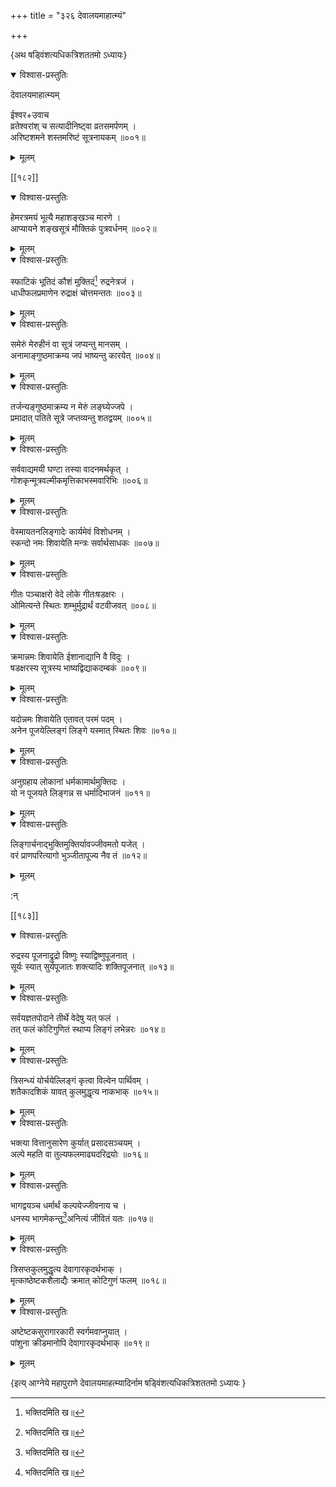 +++
title = "३२६ देवालयमाहात्म्यं"

+++

\{अथ षड्विंशत्यधिकत्रिशततमो ऽध्यायः\}


<details open><summary>विश्वास-प्रस्तुतिः</summary>

देवालयमाहात्म्यम्  
    
ईश्वर+उवाच  
व्रतेश्वरांश् च सत्यादीनिष्ट्वा व्रतसमर्पणम्   ।  
अरिष्टशमने शस्तमरिष्टं सूत्रनायकम् ॥००१॥
</details>

<details><summary>मूलम्</summary>

देवालयमाहात्म्यम्  
    
ईश्वर+उवाच  
व्रतेश्वरांश् च सत्यादीनिष्ट्वा व्रतसमर्पणम्   ।  
अरिष्टशमने शस्तमरिष्टं सूत्रनायकम् ॥००१॥
</details>  

[[१८२]]
    

<details open><summary>विश्वास-प्रस्तुतिः</summary>

हेमरत्रमयं भूत्यै महाशङ्खञ्च मारणे ।  
आप्यायने शङ्खसूत्रं मौक्तिकं पुत्रवर्धनम्   ॥००२॥
</details>

<details><summary>मूलम्</summary>

हेमरत्रमयं भूत्यै महाशङ्खञ्च मारणे ।  
आप्यायने शङ्खसूत्रं मौक्तिकं पुत्रवर्धनम्   ॥००२॥
</details>  

<details open><summary>विश्वास-प्रस्तुतिः</summary>

स्फाटिकं भूतिदं कौशं मुक्तिदं[^१] रुद्रनेत्रजं   ।  
धाधीफलप्रमाणेन रुद्राक्षं चोत्तमन्ततः   ॥००३॥
</details>

<details><summary>मूलम्</summary>

स्फाटिकं भूतिदं कौशं मुक्तिदं[^१] रुद्रनेत्रजं   ।  
धाधीफलप्रमाणेन रुद्राक्षं चोत्तमन्ततः   ॥००३॥
</details>  

<details open><summary>विश्वास-प्रस्तुतिः</summary>

समेरुं मेरुहीनं वा सूत्रं जप्यन्तु मानसम् ।  
अनामाङ्गुष्ठमाक्रम्य जपं भाष्यन्तु कारयेत्   ॥००४॥
</details>

<details><summary>मूलम्</summary>

समेरुं मेरुहीनं वा सूत्रं जप्यन्तु मानसम् ।  
अनामाङ्गुष्ठमाक्रम्य जपं भाष्यन्तु कारयेत्   ॥००४॥
</details>  

<details open><summary>विश्वास-प्रस्तुतिः</summary>

तर्जन्यङ्गुष्ठमाक्रम्य न मेरुं लङ्घ्येज्जपे ।  
प्रमादात् पतिते सूत्रे जप्तव्यन्तु शतद्वयम् ॥००५॥
</details>

<details><summary>मूलम्</summary>

तर्जन्यङ्गुष्ठमाक्रम्य न मेरुं लङ्घ्येज्जपे ।  
प्रमादात् पतिते सूत्रे जप्तव्यन्तु शतद्वयम् ॥००५॥
</details>  

<details open><summary>विश्वास-प्रस्तुतिः</summary>

सर्ववाद्यमयी घण्टा तस्या वादनमर्थकृत् ।  
गोशकृन्मूत्रवल्मीकमृत्तिकाभस्मवारिभिः ॥००६॥
</details>

<details><summary>मूलम्</summary>

सर्ववाद्यमयी घण्टा तस्या वादनमर्थकृत् ।  
गोशकृन्मूत्रवल्मीकमृत्तिकाभस्मवारिभिः ॥००६॥
</details>  

<details open><summary>विश्वास-प्रस्तुतिः</summary>

वेस्मायतनलिङ्गादेः कार्यमेवं विशोधनम् ।  
स्कन्दो नमः शिवायेति मन्त्रः सर्वार्थसाधकः   ॥००७॥
</details>

<details><summary>मूलम्</summary>

वेस्मायतनलिङ्गादेः कार्यमेवं विशोधनम् ।  
स्कन्दो नमः शिवायेति मन्त्रः सर्वार्थसाधकः   ॥००७॥
</details>  

<details open><summary>विश्वास-प्रस्तुतिः</summary>

गीतः पञ्चाक्षरो वेदे लोके गीतःषडक्षरः   ।  
ओमित्यन्ते स्थितः शम्भुर्मुद्रार्थं वटवीजवत् ॥००८॥
</details>

<details><summary>मूलम्</summary>

गीतः पञ्चाक्षरो वेदे लोके गीतःषडक्षरः   ।  
ओमित्यन्ते स्थितः शम्भुर्मुद्रार्थं वटवीजवत् ॥००८॥
</details>  

<details open><summary>विश्वास-प्रस्तुतिः</summary>

क्रमान्नमः शिवायेति ईशानाद्यानि वै विदुः ।  
षडक्षरस्य सूत्रस्य भाष्यद्विद्याकदम्बकं   ॥००९॥
</details>

<details><summary>मूलम्</summary>

क्रमान्नमः शिवायेति ईशानाद्यानि वै विदुः ।  
षडक्षरस्य सूत्रस्य भाष्यद्विद्याकदम्बकं   ॥००९॥
</details>  

<details open><summary>विश्वास-प्रस्तुतिः</summary>

यदोन्नमः शिवायेति एतावत् परमं पदम् ।  
अनेन पूजयेल्लिङ्गं लिङ्गे यस्मात् स्थितः शिवः   ॥०१०॥
</details>

<details><summary>मूलम्</summary>

यदोन्नमः शिवायेति एतावत् परमं पदम् ।  
अनेन पूजयेल्लिङ्गं लिङ्गे यस्मात् स्थितः शिवः   ॥०१०॥
</details>  

<details open><summary>विश्वास-प्रस्तुतिः</summary>

अनुग्रहाय लोकानां धर्मकामार्थमुक्तिदः ।  
यो न पूजयते लिङ्गन्न स धर्मादिभाजनं ॥०११॥
</details>

<details><summary>मूलम्</summary>

अनुग्रहाय लोकानां धर्मकामार्थमुक्तिदः ।  
यो न पूजयते लिङ्गन्न स धर्मादिभाजनं ॥०११॥
</details>  

<details open><summary>विश्वास-प्रस्तुतिः</summary>

लिङ्गार्चनाद्भुक्तिमुक्तिर्यावज्जीवमतो यजेत् ।  
वरं प्राणपरित्यागो भुञ्जीतापूज्य नैव तं ॥०१२॥
</details>

<details><summary>मूलम्</summary>

लिङ्गार्चनाद्भुक्तिमुक्तिर्यावज्जीवमतो यजेत् ।  
वरं प्राणपरित्यागो भुञ्जीतापूज्य नैव तं ॥०१२॥
</details>  
    
:न्  
    
[^१]: भक्तिदमिति ख॥  

[[१८३]]
    

<details open><summary>विश्वास-प्रस्तुतिः</summary>

रुद्रस्य पूजनाद्रुद्रो विष्णुः स्याद्विष्णुपूजनात्   ।  
सूर्यः स्यात् सुर्यपूजातः शक्त्यादिः शक्तिपूजनात्   ॥०१३॥
</details>

<details><summary>मूलम्</summary>

रुद्रस्य पूजनाद्रुद्रो विष्णुः स्याद्विष्णुपूजनात्   ।  
सूर्यः स्यात् सुर्यपूजातः शक्त्यादिः शक्तिपूजनात्   ॥०१३॥
</details>  

<details open><summary>विश्वास-प्रस्तुतिः</summary>

सर्वयज्ञतपोदाने तीर्थे वेदेषु यत् फलं ।  
तत् फलं कोटिगुणितं स्थाप्य लिङ्गं लभेन्नरः   ॥०१४॥
</details>

<details><summary>मूलम्</summary>

सर्वयज्ञतपोदाने तीर्थे वेदेषु यत् फलं ।  
तत् फलं कोटिगुणितं स्थाप्य लिङ्गं लभेन्नरः   ॥०१४॥
</details>  

<details open><summary>विश्वास-प्रस्तुतिः</summary>

त्रिसन्ध्यं योर्चयेल्लिङ्गं कृत्वा विल्वेन पार्थिवम् ।  
शतैकादशिकं यावत् कुलमुद्धृत्य नाकभाक् ॥०१५॥
</details>

<details><summary>मूलम्</summary>

त्रिसन्ध्यं योर्चयेल्लिङ्गं कृत्वा विल्वेन पार्थिवम् ।  
शतैकादशिकं यावत् कुलमुद्धृत्य नाकभाक् ॥०१५॥
</details>  

<details open><summary>विश्वास-प्रस्तुतिः</summary>

भक्त्या वित्तानुसारेण कुर्यात् प्रसादसञ्चयम् ।  
अल्पे महति वा तुल्यफलमाढ्यदरिद्रयोः ॥०१६॥
</details>

<details><summary>मूलम्</summary>

भक्त्या वित्तानुसारेण कुर्यात् प्रसादसञ्चयम् ।  
अल्पे महति वा तुल्यफलमाढ्यदरिद्रयोः ॥०१६॥
</details>  

<details open><summary>विश्वास-प्रस्तुतिः</summary>

भागद्वयञ्च धर्मार्थं कल्पयेज्जीवनाय च ।  
धनस्य भागमेकन्तु[^१]अनित्यं जीवितं यतः ॥०१७॥
</details>

<details><summary>मूलम्</summary>

भागद्वयञ्च धर्मार्थं कल्पयेज्जीवनाय च ।  
धनस्य भागमेकन्तु[^१]अनित्यं जीवितं यतः ॥०१७॥
</details>  

<details open><summary>विश्वास-प्रस्तुतिः</summary>

त्रिसप्तकुलमुद्धृत्य देवागारकृदर्थभाक् ।  
मृत्काष्ठेष्टकशैलाद्यैः क्रमात् कोटिगुणं फलम्   ॥०१८॥
</details>

<details><summary>मूलम्</summary>

त्रिसप्तकुलमुद्धृत्य देवागारकृदर्थभाक् ।  
मृत्काष्ठेष्टकशैलाद्यैः क्रमात् कोटिगुणं फलम्   ॥०१८॥
</details>  

<details open><summary>विश्वास-प्रस्तुतिः</summary>

अष्टेष्टकसुरागारकारी स्वर्गमवाप्नुयात् ।  
पांशुना क्रीडमानोपि देवागारकृदर्थभाक्   ॥०१९॥
</details>

<details><summary>मूलम्</summary>

अष्टेष्टकसुरागारकारी स्वर्गमवाप्नुयात् ।  
पांशुना क्रीडमानोपि देवागारकृदर्थभाक्   ॥०१९॥
</details>

\{इत्य् आग्नेये महापुराणे देवालयमाहत्म्यादिर्नाम षड्विंशत्यधिकत्रिशततमो ऽध्यायः  }
    